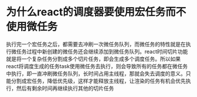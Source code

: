 # 为什么react的调度器要使用宏任务而不使用微任务
执行完一个宏任务之后，都需要去冲刷一次微任务队列，而微任务的特性就是在执行微任务过程中新创建的微任务还会继续添加到微任务队列。react时间切片功能就是将一个复杂任务分割成多个切片任务，即会生成多个调度任务。所以如果react将调度生成的任务task使用微任务去执行，则会导致所有的任务都在微任务中执行，即一直冲刷微任务队列，长时间占用主线程，那就会失去调度的意义。只能分割成宏任务，降低优先级，这样才能释放主线程，让渲染的任务有机会优先执行，然后有剩余时间再继续执行其他的切片任务

